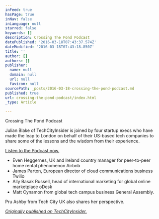 ```yaml
---
inFeed: true
hasPage: true
inNav: false
inLanguage: null
starred: false
keywords: []
description: Crossing The Pond Podcast
datePublished: '2016-03-18T07:43:37.574Z'
dateModified: '2016-03-18T07:43:18.850Z'
title: ''
author: []
authors: []
publisher:
  name: null
  domain: null
  url: null
  favicon: null
sourcePath: _posts/2016-03-18-crossing-the-pond-podcast.md
published: true
url: crossing-the-pond-podcast/index.html
_type: Article

---
```

Crossing The Pond Podcast

Julian Blake of TechCityInsider is joined by four startup execs who have made the leap to London on behalf of their US-based tech companies to share some of the lessons and the wisdom from their experience.

[Listen to the Podcast now.][0]

* Even Heggernes, UK and Ireland country manager for peer-to-peer home rental phenomenon Airbnb
* James Parton, European director of cloud communications business Twilio
* Ally Basak Russell, head of international marketing for global online marketplace oDesk
* Matt Cynamon from global tech campus business General Assembly. 

Pru Ashby from Tech City UK also shares her perspective.

_[Originally published on TechCityInsider.][1]_

[0]: https://soundcloud.com/c21media/tech-talk-crossing-the-pond
[1]: http://www.techcityinsider.net/crossing-the-pond/